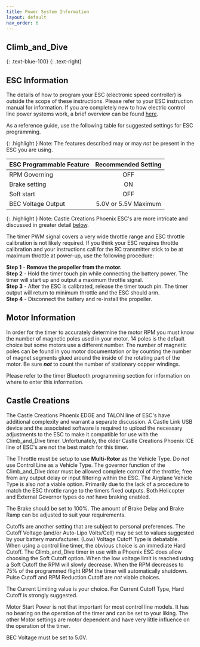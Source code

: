 ```yaml
---
title: Power System Information
layout: default
nav_order: 6
---
```


## **Climb_and_Dive** ##
{: .text-blue-100}
{: .text-right}

## ESC Information ##

The details of how to program your ESC (electronic speed controller) is outside the scope of these instructions.  Please refer to your ESC instruction manual for information.  If you are completely new to how electric control line power systems work, a brief overview can be found [here][1].

As a reference guide, use the following table for suggested settings for ESC programming.

{: .highlight }
Note: The features described may or may *not* be present in the ESC you are using.

| ESC Programmable Feature | Recommended Setting |
| --- | :---: |
| RPM Governing | OFF |
| Brake setting | ON |
| Soft start | OFF |
| BEC Voltage Output | 5.0V or 5.5V Maximum |

{: .highlight }
Note: Castle Creations Phoenix ESC's are more intricate and discussed in greater detail [below](Power%20System%20Information.html#castle-creations).


The timer PWM signal covers a very wide throttle range and ESC throttle calibration is not likely required.  If you think your ESC requires throttle calibration and your instructions call for the RC transmitter stick to be at maximum throttle at power-up, use the following procedure:

**Step 1** - **Remove the propeller from the motor.**<br>
**Step 2** - Hold the timer touch pin while connecting the battery power.  The timer will start up and output a maximum throttle signal.<br>
**Step 3** - After the ESC is calibrated, release the timer touch pin.  The timer output will return to minimum throttle and the ESC should arm.<br>
**Step 4** - Disconnect the battery and re-install the propeller.

## Motor Information ##

In order for the timer to accurately determine the motor RPM you must know the number of magnetic poles used in your motor.  14 poles is the default choice but some motors use a different number.  The number of magnetic poles  can be found in you motor documentation or by counting the number of magnet segments glued around the inside of the rotating part of the motor.  Be sure ***not*** to count the number of stationary copper windings.

Please refer to the timer Bluetooth programming section for information on where to enter this information.

## Castle Creations ##

The Castle Creations Phoenix EDGE and TALON line of ESC's have additional complexity and warrant a separate discussion.  A Castle Link USB device and the associated software is required to upload the necessary adjustments to the ESC to make it compatible for use with the Climb_and_Dive timer.  Unfortunately, the older Castle Creations Phoenix ICE line of ESC's are not the best match for this timer.

The Throttle must be setup to use **Multi-Rotor** as the Vehicle Type.  Do *not* use Control Line as a Vehicle Type.  The governor function of the Climb_and_Dive *timer* must be allowed complete control of the throttle; free from any output delay or input filtering within the ESC.  The Airplane Vehicle Type is also *not* a viable option.  Primarily due to the lack of a procedure to match the ESC throttle range to the timers fixed outputs.  Both Helicopter and External Governor types do *not* have braking enabled.

The Brake should be set to 100%.  The amount of Brake Delay and Brake Ramp can be adjusted to suit your requirements.

Cutoffs are another setting that are subject to personal preferences.  The Cutoff Voltage (and/or Auto-Lipo Volts/Cell) may be set to values suggested by your battery manufacturer.  (Low) Voltage Cutoff Type is debatable.  When using a control line timer, the obvious choice is an immediate Hard Cutoff.  The Climb_and_Dive timer in use with a Phoenix ESC does allow choosing the Soft Cutoff option.  When the low voltage limit is reached using a Soft Cutoff the RPM will slowly decrease.  When the RPM decreases to 75% of the programmed flight RPM the timer will automatically shutdown. Pulse Cutoff and RPM Reduction Cutoff are *not* viable choices.

The Current Limiting value is your choice.  For Current Cutoff Type, Hard Cutoff is strongly suggested.

Motor Start Power is not that important for most control line models.  It has no bearing on the operation of the timer and can be set to your liking.  The other Motor settings are motor dependent and have very little influence on the operation of the timer.

BEC Voltage must be set to 5.0V.


[1]: https://circuitflyer.com/electric%20power%20system%20101.html
